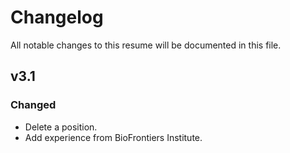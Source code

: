 # Changelog

All notable changes to this resume will be documented in this file.

## v3.1

### Changed

- Delete a position.
- Add experience from BioFrontiers Institute.
